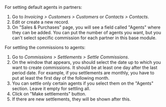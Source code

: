 For setting default agents in partners:

1.  Go to *Invoicing \> Customers \> Customers* or *Contacts \>
    Contacts*.
2.  Edit or create a new record.
3.  On "Sales & Purchases" page, you will see a field called "Agents"
    where they can be added. You can put the number of agents you want,
    but you can't select specific commission for each partner in this
    base module.

For settling the commissions to agents:

1.  Go to *Commissions \> Settlements \> Settle Commissions*.
2.  On the window that appears, you should select the date up to which
    you want to create commissions. It should be at least one day after
    the last period date. For example, if you settlements are monthly,
    you have to put at least the first day of the following month.
3.  You can settle only certain agents if you select them on the
    "Agents" section. Leave it empty for settling all.
4.  Click on "Make settlements" button.
5.  If there are new settlements, they will be shown after this.
